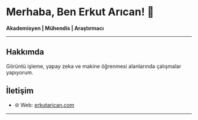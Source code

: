 # Merhaba, Ben Erkut Arıcan! 👋

**Akademisyen | Mühendis | Araştırmacı**

---

## Hakkımda

Görüntü işleme, yapay zeka ve makine öğrenmesi alanlarında çalışmalar yapıyorum.

## İletişim

- 🌐 Web: [erkutarican.com](https://erkutarican.com)

---
